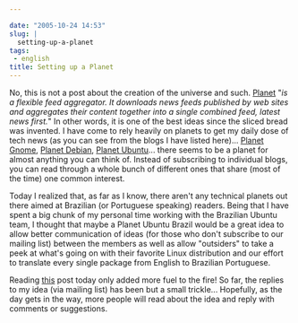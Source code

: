 ```yaml
---

date: "2005-10-24 14:53"
slug: |
  setting-up-a-planet
tags:
 - english
title: Setting up a Planet
---
```


No, this is not a post about the creation of the universe and such.
[Planet](http://planetplanet.org/) "*is a flexible feed aggregator. It
downloads news feeds published by web sites and aggregates their content
together into a single combined feed, latest news first.*\" In other
words, it is one of the best ideas since the sliced bread was invented.
I have come to rely heavily on planets to get my daily dose of tech news
(as you can see from the blogs I have listed here)... [Planet
Gnome](http://planet.gnome.org/), [Planet
Debian](http://planet.debian.org/), [Planet
Ubuntu](http://planet.ubuntulinux.org/%0A)... there seems to be a planet
for almost anything you can think of. Instead of subscribing to
individual blogs, you can read through a whole bunch of different ones
that share (most of the time) one common interest.

Today I realized that, as far as I know, there aren't any technical
planets out there aimed at Brazilian (or Portuguese speaking) readers.
Being that I have spent a big chunk of my personal time working with the
Brazilian Ubuntu team, I thought that maybe a Planet Ubuntu Brazil would
be a great idea to allow better communication of ideas (for those who
don't subscribe to our mailing list) between the members as well as
allow "outsiders" to take a peek at what's going on with their favorite
Linux distribution and our effort to translate every single package from
English to Brazilian Portuguese.

Reading [this](http://baruch.ev-en.org/blog/Misc/the-making-of-a-planet)
post today only added more fuel to the fire! So far, the replies to my
idea (via mailing list) has been but a small trickle... Hopefully, as
the day gets in the way, more people will read about the idea and reply
with comments or suggestions.
